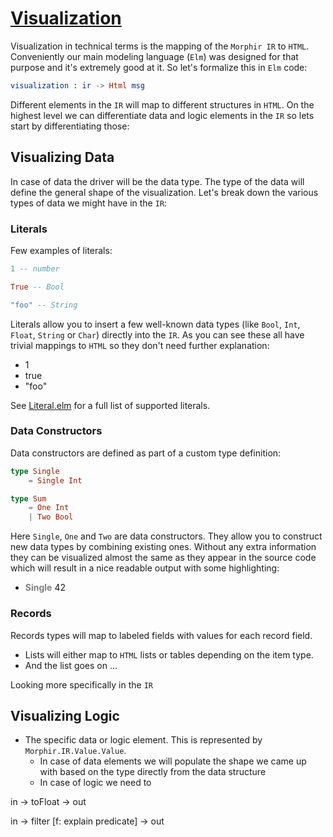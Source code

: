 # [Visualization](index.html)

Visualization in technical terms is the mapping of the `Morphir IR` to `HTML`. Conveniently our main modeling language 
(`Elm`) was designed for that purpose and it's extremely good at it. So let's formalize this in `Elm` code:

```elm
visualization : ir -> Html msg
```

Different elements in the `IR` will map to different structures in `HTML`. On the highest level we can differentiate 
data and logic elements in the `IR` so lets start by differentiating those:

 
## Visualizing Data

In case of data the driver will be the data type. The type of the data will define the general shape of the 
visualization. Let's break down the various types of data we might have in the `IR`:

### Literals

Few examples of literals: 

```elm
1 -- number

True -- Bool

"foo" -- String
```

Literals allow you to insert a few well-known data types (like `Bool`, `Int`, `Float`, `String` or `Char`) directly into 
the `IR`. As you can see these all have trivial mappings to `HTML` so they don't need further explanation:

- 1
- true
- "foo"
   
See [Literal.elm](https://github.com/finos/morphir-elm/blob/master/src/Morphir/IR/Literal.elm) for a full list of
supported literals.

### Data Constructors

Data constructors are defined as part of a custom type definition:

```elm
type Single 
    = Single Int

type Sum 
    = One Int
    | Two Bool
```

Here `Single`, `One` and `Two` are data constructors. They allow you to construct new data types by combining existing 
ones. Without any extra information they can be visualized almost the same as they appear in the source code which will 
result in a nice readable output with some highlighting:

- <span style="font-weight: bold; color: gray;">Single</span> 42 

### Records

Records types will map to labeled fields with values for each record field.


- Lists will either map to `HTML` lists or tables depending on the item type.
- And the list goes on ...

Looking more specifically in the `IR` 

## Visualizing Logic
- The specific data or logic element. This is represented by `Morphir.IR.Value.Value`.
  - In case of data elements we will populate the shape we came up with based on the type directly from the data 
  structure
  - In case of logic we need to 

in -> toFloat -> out

in -> filter [f: explain predicate] -> out
